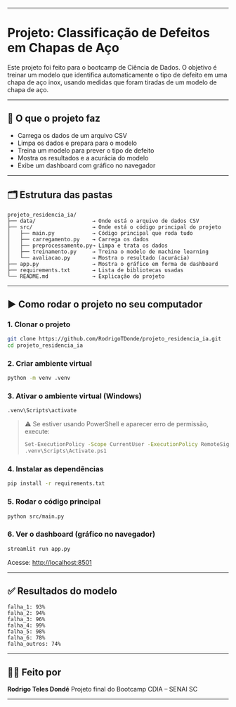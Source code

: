 

---

# Projeto: Classificação de Defeitos em Chapas de Aço

Este projeto foi feito para o bootcamp de Ciência de Dados.
O objetivo é treinar um modelo que identifica automaticamente o tipo de defeito em uma chapa de aço inox, usando medidas que foram tiradas de um modelo de  chapa de aço.

---

## 🔧 O que o projeto faz

* Carrega os dados de um arquivo CSV
* Limpa os dados e prepara para o modelo
* Treina um modelo para prever o tipo de defeito
* Mostra os resultados e a acurácia do modelo
* Exibe um dashboard com gráfico no navegador

---

## 🗂️ Estrutura das pastas

```
projeto_residencia_ia/
├── data/                  → Onde está o arquivo de dados CSV
├── src/                   → Onde está o código principal do projeto
│   ├── main.py            → Código principal que roda tudo
│   ├── carregamento.py    → Carrega os dados
│   ├── preprocessamento.py→ Limpa e trata os dados
│   ├── treinamento.py     → Treina o modelo de machine learning
│   └── avaliacao.py       → Mostra o resultado (acurácia)
├── app.py                 → Mostra o gráfico em forma de dashboard
├── requirements.txt       → Lista de bibliotecas usadas
└── README.md              → Explicação do projeto
```

---

## ▶️ Como rodar o projeto no seu computador

### 1. Clonar o projeto

```bash
git clone https://github.com/RodrigoTDonde/projeto_residencia_ia.git
cd projeto_residencia_ia
```

### 2. Criar ambiente virtual

```bash
python -m venv .venv
```

### 3. Ativar o ambiente virtual (Windows)

```bash
.venv\Scripts\activate
```

> ⚠️ Se estiver usando PowerShell e aparecer erro de permissão, execute:
>
> ```bash
> Set-ExecutionPolicy -Scope CurrentUser -ExecutionPolicy RemoteSigned
> .venv\Scripts\Activate.ps1
> ```

### 4. Instalar as dependências

```bash
pip install -r requirements.txt
```

### 5. Rodar o código principal

```bash
python src/main.py
```

### 6. Ver o dashboard (gráfico no navegador)

```bash
streamlit run app.py
```

Acesse: [http://localhost:8501](http://localhost:8501)

---

## ✅ Resultados do modelo

```
falha_1: 93%
falha_2: 94%
falha_3: 96%
falha_4: 99%
falha_5: 98%
falha_6: 78%
falha_outros: 74%
```

---

## 🙋‍♂️ Feito por

**Rodrigo Teles Dondé**
Projeto final do Bootcamp CDIA – SENAI SC

---



